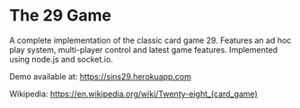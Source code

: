 # The 29 Game
A complete implementation of the classic card game 29. Features an ad hoc play system, multi-player control and latest game features. Implemented using node.js and socket.io.

Demo available at:
https://sins29.herokuapp.com

Wikipedia:
https://en.wikipedia.org/wiki/Twenty-eight_(card_game)
